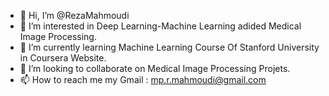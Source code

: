 - 👋 Hi, I’m @RezaMahmoudi
- 👀 I’m interested in Deep Learning-Machine Learning adided Medical Image Processing.
- 🌱 I’m currently learning Machine Learning Course Of Stanford University in Coursera Website.
- 💞️ I’m looking to collaborate on Medical Image Processing Projets.
- 📫 How to reach me my Gmail : mp.r.mahmoudi@gmail.com

<!---
RezaMahmoudi8/RezaMahmoudi8 is a ✨ special ✨ repository because its `README.md` (this file) appears on your GitHub profile.
You can click the Preview link to take a look at your changes.
--->
